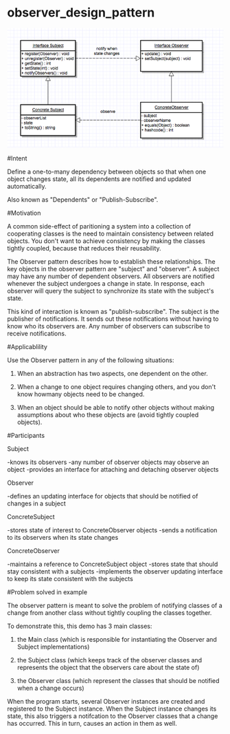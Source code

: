 # observer_design_pattern

![Alt text](observer.png)

#Intent

Define a one-to-many dependency between objects so that when one object changes state, all its dependents are notified and updated automatically.

Also known as "Dependents" or "Publish-Subscribe".

#Motivation

A common side-effect of paritioning a system into a collection of cooperating classes is the need to maintain consistency between related objects. You don't want to achieve consistency by making the classes tightly coupled, because that reduces their reusability.

The Observer pattern describes how to establish these relationships.  The key objects in the observer pattern are "subject" and "observer".  A subject may have any number of dependent observers.  All observers are notified whenever the subject undergoes a change in state.  In response, each observer will query the subject to synchronize its state with the subject's state.

This kind of interaction is known as "publish-subscribe".  The subject is the publisher of notifications.  It sends out these notifications without having to know who its observers are.  Any number of observers can subscribe to receive notifications.

#Applicablility

Use the Observer pattern in any of the following situations:
1) When an abstraction has two aspects, one dependent on the other.

2) When a change to one object requires changing others, and you don't know howmany objects need to be changed.

3) When an object should be able to notify other objects without making assumptions about who these objects are (avoid tightly coupled objects).

#Participants

Subject

-knows its observers
-any number of observer objects may observe an object
-provides an interface for attaching and detaching observer objects

Observer

-defines an updating interface for objects that should be notified of changes in a subject

ConcreteSubject

-stores state of interest to ConcreteObserver objects
-sends a notification to its observers when its state changes

ConcreteObserver

-maintains a reference to ConcreteSubject object
-stores state that should stay consistent with a subjects
-implements the observer updating interface to keep its state consistent with the subjects

#Problem solved in example

The observer pattern is meant to solve the problem of notifying classes of a change from another class without tightly coupling the classes together.

To demonstrate this, this demo has 3 main classes:

1) the Main class (which is responsible for instantiating the Observer and Subject implementations)

2) the Subject class (which keeps track of the observer classes and represents the object that the observers care about the state of)

3) the Observer class (which represent the classes that should be notified when a change occurs)

When the program starts, several Observer instances are created and registered to the Subject instance.  When the Subject instance changes its state, this also triggers a notifcation to the Observer classes that a change has occurred.  This in turn, causes an action in them as well.


